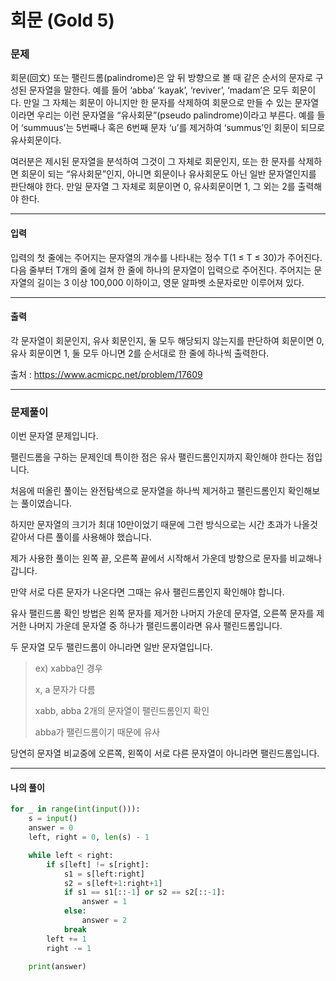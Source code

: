 # 회문 (Gold 5)

### 문제

회문(回文) 또는 팰린드롬(palindrome)은 앞 뒤 방향으로 볼 때 같은 순서의 문자로 구성된 문자열을 말한다. 예를 들어 ‘abba’ ‘kayak’, ‘reviver’, ‘madam’은 모두 회문이다. 만일 그 자체는 회문이 아니지만 한 문자를 삭제하여 회문으로 만들 수 있는 문자열이라면 우리는 이런 문자열을 “유사회문”(pseudo palindrome)이라고 부른다. 예를 들어 ‘summuus’는 5번째나 혹은 6번째 문자 ‘u’를 제거하여 ‘summus’인 회문이 되므로 유사회문이다.

여러분은 제시된 문자열을 분석하여 그것이 그 자체로 회문인지, 또는 한 문자를 삭제하면 회문이 되는 “유사회문”인지, 아니면 회문이나 유사회문도 아닌 일반 문자열인지를 판단해야 한다. 만일 문자열 그 자체로 회문이면 0, 유사회문이면 1, 그 외는 2를 출력해야 한다. 

---

#### 입력

입력의 첫 줄에는 주어지는 문자열의 개수를 나타내는 정수 T(1 ≤ T ≤ 30)가 주어진다. 다음 줄부터 T개의 줄에 걸쳐 한 줄에 하나의 문자열이 입력으로 주어진다. 주어지는 문자열의 길이는 3 이상 100,000 이하이고, 영문 알파벳 소문자로만 이루어져 있다.

---

#### 출력

각 문자열이 회문인지, 유사 회문인지, 둘 모두 해당되지 않는지를 판단하여 회문이면 0, 유사 회문이면 1, 둘 모두 아니면 2를 순서대로 한 줄에 하나씩 출력한다.

출처 : https://www.acmicpc.net/problem/17609

---

### 문제풀이

이번 문자열 문제입니다.

팰린드롬을 구하는 문제인데 특이한 점은 유사 팰린드롬인지까지 확인해야 한다는 점입니다.

처음에 떠올린 풀이는 완전탐색으로 문자열을 하나씩 제거하고 팰린드롬인지 확인해보는 풀이였습니다.

하지만 문자열의 크기가 최대 10만이었기 때문에 그런 방식으로는 시간 초과가 나올것 같아서 다른 풀이를 사용해야 했습니다.

제가 사용한 풀이는 왼쪽 끝, 오른쪽 끝에서 시작해서 가운데 방향으로 문자를 비교해나갑니다.

만약 서로 다른 문자가 나온다면 그때는 유사 팰린드롬인지 확인해야 합니다.

유사 팰린드롬 확인 방법은 왼쪽 문자를 제거한 나머지 가운데 문자열, 오른쪽 문자를 제거한 나머지 가운데 문자열 중 하나가 팰린드롬이라면 유사 팰린드롬입니다.

두 문자열 모두 팰린드롬이 아니라면 일반 문자열입니다.

> ex) xabba인 경우
> 
> x, a 문자가 다름
> 
> xabb, abba 2개의 문자열이 팰린드롬인지 확인
> 
> abba가 팰린드롬이기 때문에 유사 

당연히 문자열 비교중에 오른쪽, 왼쪽이 서로 다른 문자열이 아니라면 팰린드롬입니다.

---

#### 나의 풀이

~~~python
for _ in range(int(input())):
    s = input()
    answer = 0
    left, right = 0, len(s) - 1

    while left < right:
        if s[left] != s[right]:
            s1 = s[left:right]
            s2 = s[left+1:right+1]
            if s1 == s1[::-1] or s2 == s2[::-1]:
                answer = 1
            else:
                answer = 2
            break
        left += 1
        right -= 1

    print(answer)
~~~
